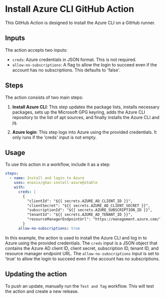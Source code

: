# Install Azure CLI GitHub Action

This GitHub Action is designed to install the Azure CLI on a GitHub runner.

## Inputs

The action accepts two inputs:

- `creds`: Azure credentials in JSON format. This is not required.
- `allow-no-subscriptions`: A flag to allow the login to succeed even if the account has no subscriptions. This  defaults to 'false'.

## Steps

The action consists of two main steps:

1. **Install Azure CLI**: This step updates the package lists, installs necessary packages, sets up the Microsoft GPG keyring, adds the Azure CLI repository to the list of apt sources, and finally installs the Azure CLI and jq.

2. **Azure login**: This step logs into Azure using the provided credentials. It only runs if the 'creds' input is not empty.

## Usage

To use this action in a workflow, include it as a step:

```yaml
steps:
  - name: Install and login to Azure
    uses: enosix/ghac-install-azure@stable
    with:
      creds: |
        {
          "clientId": "${{ secrets.AZURE_AD_CLIENT_ID }}",
          "clientSecret": "${{ secrets.AZURE_AD_CLIENT_SECRET }}",
          "subscriptionId": "${{ secrets.AZURE_SUBSCRIPTION_ID }}",
          "tenantId": "${{ secrets.AZURE_AD_TENANT_ID }}",
          "resourceManagerEndpointUrl": "https://management.azure.com/"
        }
      allow-no-subscriptions: true
```

In this example, the action is used to install the Azure CLI and log in to Azure using the provided credentials. The 
`creds` input is a JSON object that contains the Azure AD client ID, client secret, subscription ID, tenant ID, and 
resource manager endpoint URL. The `allow-no-subscriptions` input is set to 'true' to allow the login to succeed even 
if the account has no subscriptions.

## Updating the action
To push an update, manually run the `Test and Tag` workflow. This will test the action and create a new release. 
